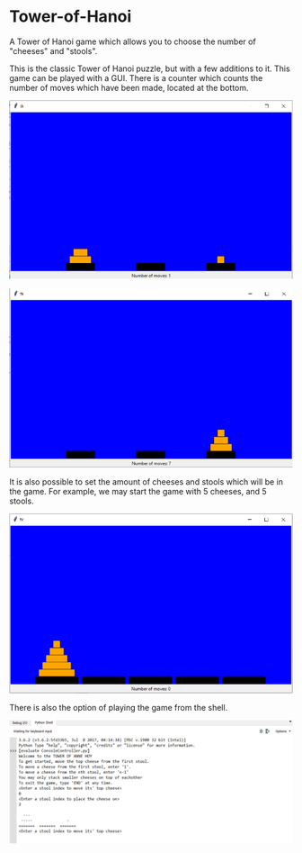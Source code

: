 # Tower-of-Hanoi
A Tower of Hanoi game which allows you to choose the number of "cheeses" and "stools".

This is the classic Tower of Hanoi puzzle, but with a few additions to it. This game can be played with a GUI.
There is a counter which counts the number of moves which have been made, located at the bottom.

![alt text](https://github.com/dchiu1998/Tower-of-Hanoi/blob/master/pictures/TOH_play.png)

![alt text](https://github.com/dchiu1998/Tower-of-Hanoi/blob/master/pictures/TOH_3x3.png)

It is also possible to set the amount of cheeses and stools which will be in the game. For example, we may
start the game with 5 cheeses, and 5 stools.

![alt text](https://github.com/dchiu1998/Tower-of-Hanoi/blob/master/pictures/TOH_5x5.png)

There is also the option of playing the game from the shell.

![alt text](https://github.com/dchiu1998/Tower-of-Hanoi/blob/master/pictures/TOAH_shell.png)
